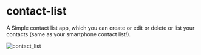 # contact-list
A Simple contact list app, which you can create or edit or delete or list your contacts (same as your smartphone contact list!).

![contact_list](https://user-images.githubusercontent.com/77573694/175381958-2fb14cee-ea96-42e7-9ba2-394cc5302501.jpg)
